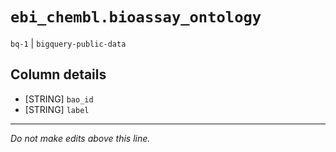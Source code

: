 # `ebi_chembl.bioassay_ontology`
`bq-1` | `bigquery-public-data`

## Column details
* [STRING]    `bao_id`
* [STRING]    `label`

-------------------------------------------------------------------------------
*Do not make edits above this line.*

